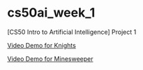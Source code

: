 # cs50ai_week_1
[CS50 Intro to Artificial Intelligence] Project 1


[Video Demo for Knights](https://youtu.be/BK8JCl08Cnw)

[Video Demo for Minesweeper](https://youtu.be/2Ubdq2CMR48)
